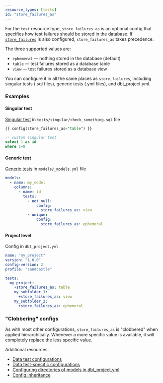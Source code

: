 ```yaml
---
resource_types: [tests]
id: "store_failures_as"
---
```


For the `test` resource type, `store_failures_as` is an optional config that specifies how test failures should be stored in the database. If [`store_failures`](/reference/resource-configs/store_failures) is also configured, `store_failures_as` takes precedence. 

The three supported values are:

- `ephemeral` &mdash; nothing stored in the database (default)
- `table` &mdash; test failures stored as a database table
- `view` &mdash; test failures stored as a database view

You can configure it in all the same places as `store_failures`, including singular tests (.sql files), generic tests (.yml files), and dbt_project.yml.

### Examples

#### Singular test

[Singular test](https://docs.getdbt.com/docs/build/tests#singular-data-tests) in `tests/singular/check_something.sql` file

```sql
{{ config(store_failures_as="table") }}

-- custom singular test
select 1 as id
where 1=0
```

#### Generic test

[Generic tests](https://docs.getdbt.com/docs/build/tests#generic-data-tests) in `models/_models.yml` file

```yaml
models:
  - name: my_model
    columns:
      - name: id
        tests:
          - not_null:
              config:
                store_failures_as: view
          - unique:
              config:
                store_failures_as: ephemeral
```

#### Project level

Config in `dbt_project.yml`

```yaml
name: "my_project"
version: "1.0.0"
config-version: 2
profile: "sandcastle"

tests:
  my_project:
    +store_failures_as: table
    my_subfolder_1:
      +store_failures_as: view
    my_subfolder_2:
      +store_failures_as: ephemeral
```

### "Clobbering" configs

As with most other configurations, `store_failures_as` is "clobbered" when applied hierarchically. Whenever a more specific value is available, it will completely replace the less specific value.

Additional resources: 

- [Data test configurations](/reference/data-test-configs#related-documentation)
- [Data test-specific configurations](/reference/data-test-configs#test-specific-configurations)
- [Configuring directories of models in dbt_project.yml](/reference/model-configs#configuring-directories-of-models-in-dbt_projectyml)
- [Config inheritance](/reference/configs-and-properties#config-inheritance)